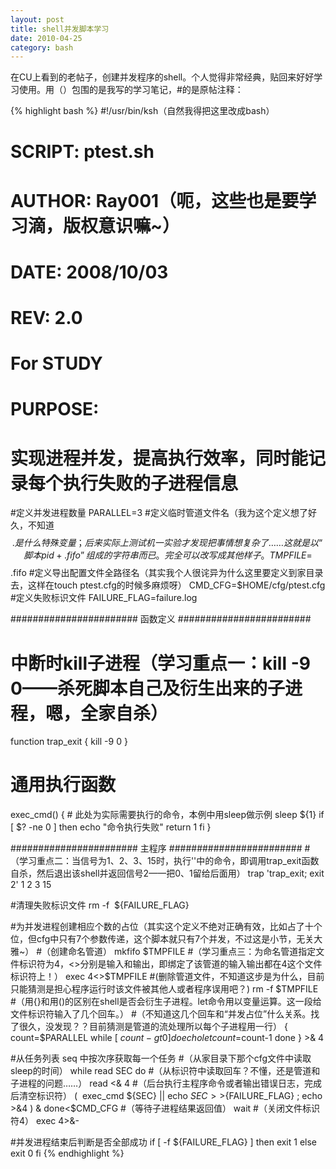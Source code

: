 ```yaml
---
layout: post
title: shell并发脚本学习
date: 2010-04-25
category: bash
---
```


在CU上看到的老帖子，创建并发程序的shell。个人觉得非常经典，贴回来好好学习使用。用（）包围的是我写的学习笔记，#的是原帖注释：

{% highlight bash %}
#!/usr/bin/ksh（自然我得把这里改成bash）
# SCRIPT: ptest.sh
# AUTHOR: Ray001（呃，这些也是要学习滴，版权意识嘛~）
# DATE: 2008/10/03
# REV: 2.0
# For STUDY
# PURPOSE:
# 实现进程并发，提高执行效率，同时能记录每个执行失败的子进程信息

#定义并发进程数量
PARALLEL=3
#定义临时管道文件名（我为这个定义想了好久，不知道$$.是什么特殊变量；后来实际上测试机一实验才发现把事情想复杂了……这就是以“脚本pid+.fifo”组成的字符串而已。完全可以改写成其他样子。
TMPFILE=$$.fifo
#定义导出配置文件全路径名（其实我个人很诧异为什么这里要定义到家目录去，这样在touch ptest.cfg的时候多麻烦呀）
CMD_CFG=$HOME/cfg/ptest.cfg
#定义失败标识文件
FAILURE_FLAG=failure.log

####################### 函数定义 ########################
# 中断时kill子进程（学习重点一：kill -9 0——杀死脚本自己及衍生出来的子进程，嗯，全家自杀）
function trap_exit
{
    kill -9 0
}
# 通用执行函数
exec_cmd()
{
    # 此处为实际需要执行的命令，本例中用sleep做示例
    sleep ${1}
    if [ $? -ne 0 ]
    then
        echo "命令执行失败"
    return 1
fi
}

####################### 主程序 ########################
#（学习重点二：当信号为1、2、3、15时，执行''中的命令，即调用trap_exit函数自杀，然后退出该shell并返回信号2——把0、1留给后面用）
trap 'trap_exit; exit 2' 1 2 3 15

#清理失败标识文件
rm -f  ${FAILURE_FLAG}

#为并发进程创建相应个数的占位（其实这个定义不绝对正确有效，比如占了十个位，但cfg中只有7个参数传递，这个脚本就只有7个并发，不过这是小节，无关大雅~）
#（创建命名管道）
mkfifo $TMPFILE
#（学习重点三：为命名管道指定文件标识符为4，<>分别是输入和输出，即绑定了该管道的输入输出都在4这个文件标识符上！）
exec 4<>$TMPFILE
#(删除管道文件，不知道这步是为什么，目前只能猜测是担心程序运行时该文件被其他人或者程序误用吧？)
rm -f $TMPFILE
#（用{}和用()的区别在shell是否会衍生子进程。let命令用以变量运算。这一段给文件标识符输入了几个回车。）
#（不知道这几个回车和“并发占位”什么关系。找了很久，没发现？？目前猜测是管道的流处理所以每个子进程用一行）
{
    count=$PARALLEL
    while [ $count -gt 0 ]
    do
        echo
        let count=$count-1
    done
} >& 4

#从任务列表 seq 中按次序获取每一个任务
#（从家目录下那个cfg文件中读取sleep的时间）
while read SEC
do
    #（从标识符中读取回车？不懂，还是管道和子进程的问题……）
    read <& 4
    #（后台执行主程序命令或者输出错误日志，完成后清空标识符）
    (  exec_cmd ${SEC} || echo ${SEC}>>${FAILURE_FLAG} ; echo >&amp;4 ) &
done<$CMD_CFG
#（等待子进程结果返回值）
wait
#（关闭文件标识符4）
exec 4>&-

#并发进程结束后判断是否全部成功
if [ -f ${FAILURE_FLAG} ]
then
    exit 1
else
    exit 0
fi
{% endhighlight %}

